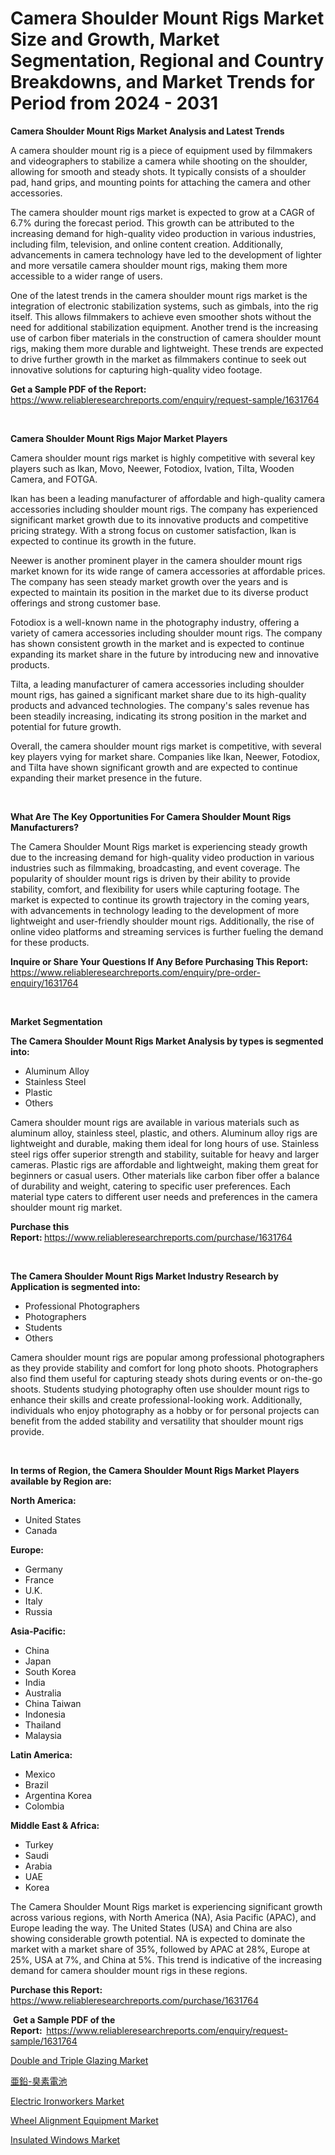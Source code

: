 <p><h1>Camera Shoulder Mount Rigs Market Size and Growth, Market Segmentation, Regional and Country Breakdowns, and Market Trends for Period from 2024 -  2031</h1></p><p><strong>Camera Shoulder Mount Rigs Market Analysis and Latest Trends</strong></p>
<p><p>A camera shoulder mount rig is a piece of equipment used by filmmakers and videographers to stabilize a camera while shooting on the shoulder, allowing for smooth and steady shots. It typically consists of a shoulder pad, hand grips, and mounting points for attaching the camera and other accessories.</p><p>The camera shoulder mount rigs market is expected to grow at a CAGR of 6.7% during the forecast period. This growth can be attributed to the increasing demand for high-quality video production in various industries, including film, television, and online content creation. Additionally, advancements in camera technology have led to the development of lighter and more versatile camera shoulder mount rigs, making them more accessible to a wider range of users.</p><p>One of the latest trends in the camera shoulder mount rigs market is the integration of electronic stabilization systems, such as gimbals, into the rig itself. This allows filmmakers to achieve even smoother shots without the need for additional stabilization equipment. Another trend is the increasing use of carbon fiber materials in the construction of camera shoulder mount rigs, making them more durable and lightweight. These trends are expected to drive further growth in the market as filmmakers continue to seek out innovative solutions for capturing high-quality video footage.</p></p>
<p><strong>Get a Sample PDF of the Report:&nbsp;</strong> <a href="https://www.reliableresearchreports.com/enquiry/request-sample/1631764">https://www.reliableresearchreports.com/enquiry/request-sample/1631764</a></p>
<p>&nbsp;</p>
<p><strong>Camera Shoulder Mount Rigs Major Market Players</strong></p>
<p><p>Camera shoulder mount rigs market is highly competitive with several key players such as Ikan, Movo, Neewer, Fotodiox, Ivation, Tilta, Wooden Camera, and FOTGA. </p><p>Ikan has been a leading manufacturer of affordable and high-quality camera accessories including shoulder mount rigs. The company has experienced significant market growth due to its innovative products and competitive pricing strategy. With a strong focus on customer satisfaction, Ikan is expected to continue its growth in the future.</p><p>Neewer is another prominent player in the camera shoulder mount rigs market known for its wide range of camera accessories at affordable prices. The company has seen steady market growth over the years and is expected to maintain its position in the market due to its diverse product offerings and strong customer base.</p><p>Fotodiox is a well-known name in the photography industry, offering a variety of camera accessories including shoulder mount rigs. The company has shown consistent growth in the market and is expected to continue expanding its market share in the future by introducing new and innovative products.</p><p>Tilta, a leading manufacturer of camera accessories including shoulder mount rigs, has gained a significant market share due to its high-quality products and advanced technologies. The company's sales revenue has been steadily increasing, indicating its strong position in the market and potential for future growth.</p><p>Overall, the camera shoulder mount rigs market is competitive, with several key players vying for market share. Companies like Ikan, Neewer, Fotodiox, and Tilta have shown significant growth and are expected to continue expanding their market presence in the future.</p></p>
<p>&nbsp;</p>
<p><strong>What Are The Key Opportunities For Camera Shoulder Mount Rigs Manufacturers?</strong></p>
<p><p>The Camera Shoulder Mount Rigs market is experiencing steady growth due to the increasing demand for high-quality video production in various industries such as filmmaking, broadcasting, and event coverage. The popularity of shoulder mount rigs is driven by their ability to provide stability, comfort, and flexibility for users while capturing footage. The market is expected to continue its growth trajectory in the coming years, with advancements in technology leading to the development of more lightweight and user-friendly shoulder mount rigs. Additionally, the rise of online video platforms and streaming services is further fueling the demand for these products.</p></p>
<p><strong>Inquire or Share Your Questions If Any Before Purchasing This Report:</strong> <a href="https://www.reliableresearchreports.com/enquiry/pre-order-enquiry/1631764">https://www.reliableresearchreports.com/enquiry/pre-order-enquiry/1631764</a></p>
<p>&nbsp;</p>
<p><strong>Market Segmentation</strong></p>
<p><strong>The Camera Shoulder Mount Rigs Market Analysis by types is segmented into:</strong></p>
<p><ul><li>Aluminum Alloy</li><li>Stainless Steel</li><li>Plastic</li><li>Others</li></ul></p>
<p><p>Camera shoulder mount rigs are available in various materials such as aluminum alloy, stainless steel, plastic, and others. Aluminum alloy rigs are lightweight and durable, making them ideal for long hours of use. Stainless steel rigs offer superior strength and stability, suitable for heavy and larger cameras. Plastic rigs are affordable and lightweight, making them great for beginners or casual users. Other materials like carbon fiber offer a balance of durability and weight, catering to specific user preferences. Each material type caters to different user needs and preferences in the camera shoulder mount rig market.</p></p>
<p><strong>Purchase this Report:&nbsp;</strong><a href="https://www.reliableresearchreports.com/purchase/1631764">https://www.reliableresearchreports.com/purchase/1631764</a></p>
<p>&nbsp;</p>
<p><strong>The Camera Shoulder Mount Rigs Market Industry Research by Application is segmented into:</strong></p>
<p><ul><li>Professional Photographers</li><li>Photographers</li><li>Students</li><li>Others</li></ul></p>
<p><p>Camera shoulder mount rigs are popular among professional photographers as they provide stability and comfort for long photo shoots. Photographers also find them useful for capturing steady shots during events or on-the-go shoots. Students studying photography often use shoulder mount rigs to enhance their skills and create professional-looking work. Additionally, individuals who enjoy photography as a hobby or for personal projects can benefit from the added stability and versatility that shoulder mount rigs provide.</p></p>
<p>&nbsp;</p>
<p><strong>In terms of Region, the Camera Shoulder Mount Rigs Market Players available by Region are:</strong></p>
<p>
    <p> <strong> North America: </strong>
        <ul>
            <li>United States</li>
            <li>Canada</li>
        </ul>
        </p> 
    <p> <strong> Europe: </strong>
        <ul>
            <li>Germany</li>
            <li>France</li>
            <li>U.K.</li>
            <li>Italy</li>
            <li>Russia</li>
        </ul>
        </p> 
    <p> <strong> Asia-Pacific: </strong>
        <ul>
            <li>China</li>
            <li>Japan</li>
            <li>South Korea</li>
            <li>India</li>
            <li>Australia</li>
            <li>China Taiwan</li>
            <li>Indonesia</li>
            <li>Thailand</li>
            <li>Malaysia</li>
        </ul>
        </p> 
    <p> <strong> Latin America: </strong>
        <ul>
            <li>Mexico</li>
            <li>Brazil</li>
            <li>Argentina Korea</li>
            <li>Colombia</li>
        </ul>
        </p> 
    <p> <strong> Middle East & Africa: </strong>
        <ul>
            <li>Turkey</li>
            <li>Saudi</li>
            <li>Arabia</li>
            <li>UAE</li>
            <li>Korea</li>
        </ul>
    </p>
    </p>
<p><p>The Camera Shoulder Mount Rigs market is experiencing significant growth across various regions, with North America (NA), Asia Pacific (APAC), and Europe leading the way. The United States (USA) and China are also showing considerable growth potential. NA is expected to dominate the market with a market share of 35%, followed by APAC at 28%, Europe at 25%, USA at 7%, and China at 5%. This trend is indicative of the increasing demand for camera shoulder mount rigs in these regions.</p></p>
<p><strong>Purchase this Report: </strong><a href="https://www.reliableresearchreports.com/purchase/1631764">https://www.reliableresearchreports.com/purchase/1631764</a></p>
<p>&nbsp;<strong>Get a Sample PDF of the Report:&nbsp;&nbsp;</strong><a href="https://www.reliableresearchreports.com/enquiry/request-sample/1631764">https://www.reliableresearchreports.com/enquiry/request-sample/1631764</a></p>
<p><strong></strong></p>
<p><p><a href="https://view.publitas.com/reportprime-1/double-and-triple-glazing-market-size-2024-2031-global-industrial-analysis-key-geographical-regions-market-share-top-key-players-product-types-and-forecast-research-report/">Double and Triple Glazing Market</a></p><p><a href="https://medium.com/@kelosurfing/%E4%BA%9C%E9%89%9B-%E8%87%AD%E7%B4%A0%E9%9B%BB%E6%B1%A0%E5%B8%82%E5%A0%B4%E5%88%86%E6%9E%90%E3%81%A82024%E5%B9%B4%E3%81%8B%E3%82%892031%E5%B9%B4%E3%81%BE%E3%81%A7%E3%81%AE%E6%9C%9F%E9%96%93%E3%81%AB%E4%BA%88%E6%B8%AC%E3%81%95%E3%82%8C%E3%82%8B%E8%A6%8F%E6%A8%A1-0dbd8bba1f69">亜鉛-臭素電池</a></p><p><a href="https://fuschia-pecorino-a6d.notion.site/Electric-Ironworkers-Market-Research-Report-Unlocks-Analysis-on-the-Market-Financial-Status-Market--5c3ea0a01eb04143bf45bd133ceb70c5">Electric Ironworkers Market</a></p><p><a href="https://florentine-yuzu-f42.notion.site/Wheel-Alignment-Equipment-Market-Growth-Market-Trends-COVID-19-Impact-and-Forecasts-for-period-fr-2dc1e2ab82cb4e36a577a73a2a659020">Wheel Alignment Equipment Market</a></p><p><a href="https://view.publitas.com/reportprime-1/global-insulated-windows-market-by-types-applications-and-major-players-with-regional-growth-rate-analysis-and-development-situation-from-2024-to-2031/">Insulated Windows Market</a></p></p>